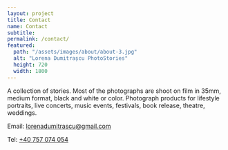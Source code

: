 ```yaml
---
layout: project
title: Contact
name: Contact
subtitle:
permalink: /contact/
featured:
  path: "/assets/images/about/about-3.jpg"
  alt: "Lorena Dumitrașcu PhotoStories"
  height: 720
  width: 1800
---
```


A collection of stories.
Most of the photographs are shoot on film in 35mm, medium format,
black and white or color.
Photograph products for lifestyle portraits, live concerts,
music events, festivals, book release, theatre, weddings.

Email: [lorenadumitrascu@gmail.com](mailto:lorenadumitrascu@gmail.com)

Tel: [+40 757 074 054](tel:+40757074054)